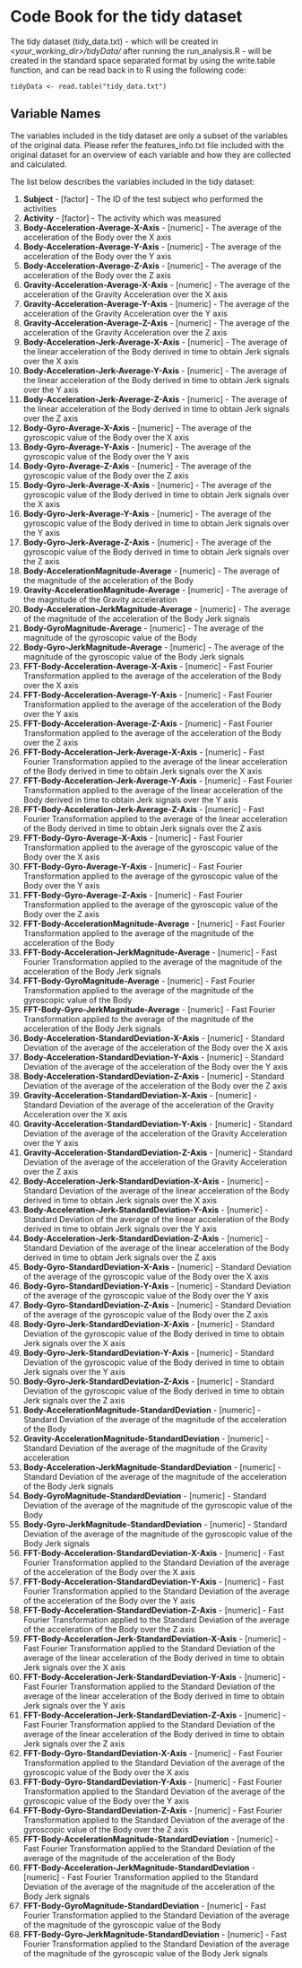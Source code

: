 # Code Book for the tidy dataset

The tidy dataset (tidy_data.txt) - which will be created in *<your_working_dir>/tidyData/* after running the run_analysis.R - will be created in the standard space separated format by using the write.table function, and can be read back in to R using the following code:

    tidyData <- read.table("tidy_data.txt")

## Variable Names
The variables included in the tidy dataset are only a subset of the variables of the original data. Please refer the features_info.txt file included with the original dataset for an overview of each variable and how they are collected and calculated.

The list below describes the variables included in the tidy dataset:

1. **Subject** - [factor] - The ID of the test subject who performed the activities
2. **Activity** - [factor] - The activity which was measured 
3. **Body-Acceleration-Average-X-Axis** - [numeric] - The average of the acceleration of the Body over the X axis
4. **Body-Acceleration-Average-Y-Axis** - [numeric] - The average of the acceleration of the Body over the Y axis
5. **Body-Acceleration-Average-Z-Axis** - [numeric] - The average of the acceleration of the Body over the Z axis
6. **Gravity-Acceleration-Average-X-Axis** - [numeric] - The average of the acceleration of the Gravity Acceleration over the X axis
7. **Gravity-Acceleration-Average-Y-Axis** - [numeric] - The average of the acceleration of the Gravity Acceleration over the Y axis
8. **Gravity-Acceleration-Average-Z-Axis** - [numeric] - The average of the acceleration of the Gravity Acceleration over the Z axis
9. **Body-Acceleration-Jerk-Average-X-Axis** - [numeric] - The average of the linear acceleration of the Body derived in time to obtain Jerk signals over the X axis
10. **Body-Acceleration-Jerk-Average-Y-Axis** - [numeric] - The average of the linear acceleration of the Body derived in time to obtain Jerk signals over the Y axis
11. **Body-Acceleration-Jerk-Average-Z-Axis** - [numeric] - The average of the linear acceleration of the Body derived in time to obtain Jerk signals over the Z axis
12. **Body-Gyro-Average-X-Axis** - [numeric] - The average of the gyroscopic value of the Body over the X axis
13. **Body-Gyro-Average-Y-Axis** - [numeric] - The average of the gyroscopic value of the Body over the Y axis
14. **Body-Gyro-Average-Z-Axis** - [numeric] - The average of the gyroscopic value of the Body over the Z axis
15. **Body-Gyro-Jerk-Average-X-Axis** - [numeric] - The average of the gyroscopic value of the Body derived in time to obtain Jerk signals over the X axis
16. **Body-Gyro-Jerk-Average-Y-Axis** - [numeric] - The average of the gyroscopic value of the Body derived in time to obtain Jerk signals over the Y axis
17. **Body-Gyro-Jerk-Average-Z-Axis** - [numeric] - The average of the gyroscopic value of the Body derived in time to obtain Jerk signals over the Z axis
18. **Body-AccelerationMagnitude-Average** - [numeric] - The average of the magnitude of the acceleration of the Body
19. **Gravity-AccelerationMagnitude-Average** - [numeric] - The average of the magnitude of the Gravity acceleration
20. **Body-Acceleration-JerkMagnitude-Average** - [numeric] - The average of the magnitude of the acceleration of the Body Jerk signals
21. **Body-GyroMagnitude-Average** - [numeric] - The average of the magnitude of the gyroscopic value of the Body
22. **Body-Gyro-JerkMagnitude-Average** - [numeric] - The average of the magnitude of the gyroscopic value of the Body Jerk signals
23. **FFT-Body-Acceleration-Average-X-Axis** - [numeric] - Fast Fourier Transformation applied to the average of the acceleration of the Body over the X axis
24. **FFT-Body-Acceleration-Average-Y-Axis** - [numeric] - Fast Fourier Transformation applied to the average of the acceleration of the Body over the Y axis
25. **FFT-Body-Acceleration-Average-Z-Axis** - [numeric] - Fast Fourier Transformation applied to the average of the acceleration of the Body over the Z axis
26. **FFT-Body-Acceleration-Jerk-Average-X-Axis** - [numeric] - Fast Fourier Transformation applied to the average of the linear acceleration of the Body derived in time to obtain Jerk signals over the X axis
27. **FFT-Body-Acceleration-Jerk-Average-Y-Axis** - [numeric] - Fast Fourier Transformation applied to the average of the linear acceleration of the Body derived in time to obtain Jerk signals over the Y axis
28. **FFT-Body-Acceleration-Jerk-Average-Z-Axis** - [numeric] - Fast Fourier Transformation applied to the average of the linear acceleration of the Body derived in time to obtain Jerk signals over the Z axis
29. **FFT-Body-Gyro-Average-X-Axis** - [numeric] - Fast Fourier Transformation applied to the average of the gyroscopic value of the Body over the X axis
30. **FFT-Body-Gyro-Average-Y-Axis** - [numeric] - Fast Fourier Transformation applied to the average of the gyroscopic value of the Body over the Y axis
31. **FFT-Body-Gyro-Average-Z-Axis** - [numeric] - Fast Fourier Transformation applied to the average of the gyroscopic value of the Body over the Z axis
32. **FFT-Body-AccelerationMagnitude-Average** - [numeric] - Fast Fourier Transformation applied to the average of the magnitude of the acceleration of the Body
33. **FFT-Body-Acceleration-JerkMagnitude-Average** - [numeric] - Fast Fourier Transformation applied to the average of the magnitude of the acceleration of the Body Jerk signals
34. **FFT-Body-GyroMagnitude-Average** - [numeric] - Fast Fourier Transformation applied to the average of the magnitude of the gyroscopic value of the Body
35. **FFT-Body-Gyro-JerkMagnitude-Average** - [numeric] - Fast Fourier Transformation applied to the average of the magnitude of the acceleration of the Body Jerk signals
36. **Body-Acceleration-StandardDeviation-X-Axis** - [numeric] - Standard Deviation of the average of the acceleration of the Body over the X axis
37. **Body-Acceleration-StandardDeviation-Y-Axis** - [numeric] - Standard Deviation of the average of the acceleration of the Body over the Y axis
38. **Body-Acceleration-StandardDeviation-Z-Axis** - [numeric] - Standard Deviation of the average of the acceleration of the Body over the Z axis
39. **Gravity-Acceleration-StandardDeviation-X-Axis** - [numeric] - Standard Deviation of the average of the acceleration of the Gravity Acceleration over the X axis
40. **Gravity-Acceleration-StandardDeviation-Y-Axis** - [numeric] - Standard Deviation of the average of the acceleration of the Gravity Acceleration over the Y axis
41. **Gravity-Acceleration-StandardDeviation-Z-Axis** - [numeric] - Standard Deviation of the average of the acceleration of the Gravity Acceleration over the Z axis
42. **Body-Acceleration-Jerk-StandardDeviation-X-Axis** - [numeric] - Standard Deviation of the average of the linear acceleration of the Body derived in time to obtain Jerk signals over the X axis
43. **Body-Acceleration-Jerk-StandardDeviation-Y-Axis** - [numeric] - Standard Deviation of the average of the linear acceleration of the Body derived in time to obtain Jerk signals over the Y axis
44. **Body-Acceleration-Jerk-StandardDeviation-Z-Axis** - [numeric] - Standard Deviation of the average of the linear acceleration of the Body derived in time to obtain Jerk signals over the Z axis
45. **Body-Gyro-StandardDeviation-X-Axis** - [numeric] - Standard Deviation of the average of the gyroscopic value of the Body over the X axis
46. **Body-Gyro-StandardDeviation-Y-Axis** - [numeric] - Standard Deviation of the average of the gyroscopic value of the Body over the Y axis
47. **Body-Gyro-StandardDeviation-Z-Axis** - [numeric] - Standard Deviation of the average of the gyroscopic value of the Body over the Z axis
48. **Body-Gyro-Jerk-StandardDeviation-X-Axis** - [numeric] - Standard Deviation of the gyroscopic value of the Body derived in time to obtain Jerk signals over the X axis
49. **Body-Gyro-Jerk-StandardDeviation-Y-Axis** - [numeric] - Standard Deviation of the gyroscopic value of the Body derived in time to obtain Jerk signals over the Y axis
50. **Body-Gyro-Jerk-StandardDeviation-Z-Axis** - [numeric] - Standard Deviation of the gyroscopic value of the Body derived in time to obtain Jerk signals over the Z axis
51. **Body-AccelerationMagnitude-StandardDeviation** - [numeric] - Standard Deviation of the average of the magnitude of the acceleration of the Body
52. **Gravity-AccelerationMagnitude-StandardDeviation** - [numeric] - Standard Deviation of the average of the magnitude of the Gravity acceleration
53. **Body-Acceleration-JerkMagnitude-StandardDeviation** - [numeric] - Standard Deviation of the average of the magnitude of the acceleration of the Body Jerk signals
54. **Body-GyroMagnitude-StandardDeviation** - [numeric] - Standard Deviation of the average of the magnitude of the gyroscopic value of the Body
55. **Body-Gyro-JerkMagnitude-StandardDeviation** - [numeric] - Standard Deviation of the average of the magnitude of the gyroscopic value of the Body Jerk signals
56. **FFT-Body-Acceleration-StandardDeviation-X-Axis** - [numeric] - Fast Fourier Transformation applied to the Standard Deviation of the average of the acceleration of the Body over the X axis
57. **FFT-Body-Acceleration-StandardDeviation-Y-Axis** - [numeric] - Fast Fourier Transformation applied to the Standard Deviation of the average of the acceleration of the Body over the Y axis
58. **FFT-Body-Acceleration-StandardDeviation-Z-Axis** - [numeric] - Fast Fourier Transformation applied to the Standard Deviation of the average of the acceleration of the Body over the Z axis
59. **FFT-Body-Acceleration-Jerk-StandardDeviation-X-Axis** - [numeric] - Fast Fourier Transformation applied to the Standard Deviation of the average of the linear acceleration of the Body derived in time to obtain Jerk signals over the X axis
60. **FFT-Body-Acceleration-Jerk-StandardDeviation-Y-Axis** - [numeric] - Fast Fourier Transformation applied to the Standard Deviation of the average of the linear acceleration of the Body derived in time to obtain Jerk signals over the Y axis
61. **FFT-Body-Acceleration-Jerk-StandardDeviation-Z-Axis** - [numeric] - Fast Fourier Transformation applied to the Standard Deviation of the average of the linear acceleration of the Body derived in time to obtain Jerk signals over the Z axis
62. **FFT-Body-Gyro-StandardDeviation-X-Axis** - [numeric] - Fast Fourier Transformation applied to the Standard Deviation of the average of the gyroscopic value of the Body over the X axis
63. **FFT-Body-Gyro-StandardDeviation-Y-Axis** - [numeric] - Fast Fourier Transformation applied to the Standard Deviation of the average of the gyroscopic value of the Body over the Y axis
64. **FFT-Body-Gyro-StandardDeviation-Z-Axis** - [numeric] - Fast Fourier Transformation applied to the Standard Deviation of the average of the gyroscopic value of the Body over the Z axis
65. **FFT-Body-AccelerationMagnitude-StandardDeviation** - [numeric] - Fast Fourier Transformation applied to the Standard Deviation of the average of the magnitude of the acceleration of the Body
66. **FFT-Body-Acceleration-JerkMagnitude-StandardDeviation** - [numeric] - Fast Fourier Transformation applied to the Standard Deviation of the average of the magnitude of the acceleration of the Body Jerk signals
67. **FFT-Body-GyroMagnitude-StandardDeviation** - [numeric] - Fast Fourier Transformation applied to the Standard Deviation of the average of the magnitude of the gyroscopic value of the Body
68. **FFT-Body-Gyro-JerkMagnitude-StandardDeviation** - [numeric] - Fast Fourier Transformation applied to the Standard Deviation of the average of the magnitude of the gyroscopic value of the Body Jerk signals


